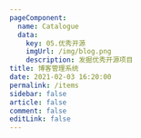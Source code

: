 ```yaml
---
pageComponent: 
  name: Catalogue
  data: 
    key: 05.优秀开源
    imgUrl: /img/blog.png
    description: 发掘优秀开源项目
title: 博客管理系统
date: 2021-02-03 16:20:00
permalink: /items
sidebar: false
article: false
comment: false
editLink: false
---
```

